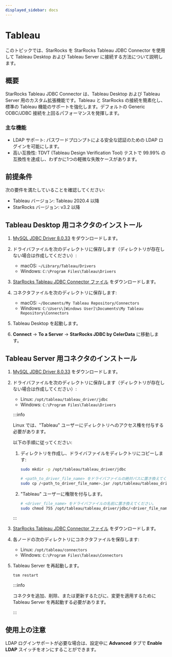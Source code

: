 ```yaml
---
displayed_sidebar: docs
---
```


# Tableau

このトピックでは、StarRocks を StarRocks Tableau JDBC Connector を使用して Tableau Desktop および Tableau Server に接続する方法について説明します。

## 概要

StarRocks Tableau JDBC Connector は、Tableau Desktop および Tableau Server 用のカスタム拡張機能です。Tableau と StarRocks の接続を簡素化し、標準の Tableau 機能のサポートを強化します。デフォルトの Generic ODBC/JDBC 接続を上回るパフォーマンスを発揮します。

### 主な機能

- LDAP サポート: パスワードプロンプトによる安全な認証のための LDAP ログインを可能にします。
- 高い互換性: TDVT (Tableau Design Verification Tool) テストで 99.99% の互換性を達成し、わずかに1つの軽微な失敗ケースがあります。

## 前提条件

次の要件を満たしていることを確認してください:

- Tableau バージョン: Tableau 2020.4 以降
- StarRocks バージョン: v3.2 以降

## Tableau Desktop 用コネクタのインストール

1. [MySQL JDBC Driver 8.0.33](https://downloads.mysql.com/archives/c-j/) をダウンロードします。
2. ドライバファイルを次のディレクトリに保存します（ディレクトリが存在しない場合は作成してください）:

   - macOS: `~/Library/Tableau/Drivers`
   - Windows: `C:\Program Files\Tableau\Drivers`

3. [StarRocks Tableau JDBC Connector ファイル](https://releases.starrocks.io/resources/starrocks_jdbc-v1.2.0_signed.taco) をダウンロードします。
4. コネクタファイルを次のディレクトリに保存します:

   - macOS: `~/Documents/My Tableau Repository/Connectors`
   - Windows: `C:\Users\[Windows User]\Documents\My Tableau Repository\Connectors`

5. Tableau Desktop を起動します。
6. **Connect** -> **To a Server** -> **StarRocks JDBC by CelerData** に移動します。

## Tableau Server 用コネクタのインストール

1. [MySQL JDBC Driver 8.0.33](https://downloads.mysql.com/archives/c-j/) をダウンロードします。
2. ドライバファイルを次のディレクトリに保存します（ディレクトリが存在しない場合は作成してください）:

   - Linux: `/opt/tableau/tableau_driver/jdbc`
   - Windows: `C:\Program Files\Tableau\Drivers`

   :::info

   Linux では、"Tableau" ユーザーにディレクトリへのアクセス権を付与する必要があります。

   以下の手順に従ってください:

   1. ディレクトリを作成し、ドライバファイルをディレクトリにコピーします:

      ```Bash
      sudo mkdir -p /opt/tableau/tableau_driver/jdbc

      # <path_to_driver_file_name> をドライバファイルの絶対パスに置き換えてください。
      sudo cp /<path_to_driver_file_name>.jar /opt/tableau/tableau_driver/jdbc
      ```
  
   2. "Tableau" ユーザーに権限を付与します。

      ```Bash
      # <driver_file_name> をドライバファイルの名前に置き換えてください。
      sudo chmod 755 /opt/tableau/tableau_driver/jdbc/<driver_file_name>.jar
      ```

   :::

3. [StarRocks Tableau JDBC Connector ファイル](https://releases.starrocks.io/resources/starrocks_jdbc-v1.2.0_signed.taco) をダウンロードします。
4. 各ノードの次のディレクトリにコネクタファイルを保存します:

   - Linux: `/opt/tableau/connectors`
   - Windows: `C:\Program Files\Tableau\Connectors`

5. Tableau Server を再起動します。

   ```Bash
   tsm restart
   ```

   :::info

   コネクタを追加、削除、または更新するたびに、変更を適用するために Tableau Server を再起動する必要があります。

   :::

## 使用上の注意

LDAP ログインサポートが必要な場合は、設定中に **Advanced** タブで **Enable LDAP** スイッチをオンにすることができます。